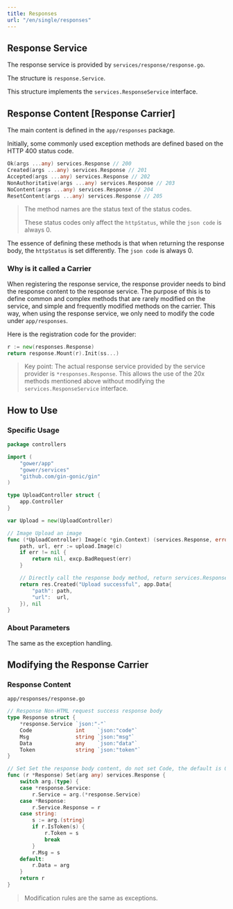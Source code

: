 ```yaml
---
title: Responses
url: "/en/single/responses"
---
```


## Response Service

The response service is provided by `services/response/response.go`.

The structure is `response.Service`.

This structure implements the `services.ResponseService` interface.

## Response Content [Response Carrier]

The main content is defined in the `app/responses` package.

Initially, some commonly used exception methods are defined based on the HTTP 400 status code.

```go
Ok(args ...any) services.Response // 200
Created(args ...any) services.Response // 201
Accepted(args ...any) services.Response // 202
NonAuthoritative(args ...any) services.Response // 203
NoContent(args ...any) services.Response // 204
ResetContent(args ...any) services.Response // 205
```


> The method names are the status text of the status codes.
>
> These status codes only affect the `httpStatus`, while the `json code` is always 0.

The essence of defining these methods is that when returning the response body, the `httpStatus` is set differently. The `json code` is always 0.

### Why is it called a Carrier

When registering the response service, the response provider needs to bind the response content to the response service. The purpose of this is to define common and complex methods that are rarely modified on the service, and simple and frequently modified methods on the carrier. This way, when using the response service, we only need to modify the code under `app/responses`.

Here is the registration code for the provider:

```go
r := new(responses.Response)
return response.Mount(r).Init(ss...)
```


> Key point: The actual response service provided by the service provider is `*responses.Response`. This allows the use of the 20x methods mentioned above without modifying the `services.ResponseService` interface.

## How to Use

### Specific Usage

```go
package controllers

import (
    "gower/app"
    "gower/services"
    "github.com/gin-gonic/gin"
)

type UploadController struct {
    app.Controller
}

var Upload = new(UploadController)

// Image Upload an image
func (*UploadController) Image(c *gin.Context) (services.Response, error) {
    path, url, err := upload.Image(c)
    if err != nil {
        return nil, excp.BadRequest(err)
    }

    // Directly call the response body method, return services.Response
    return res.Created("Upload successful", app.Data{
        "path": path,
        "url":  url,
    }), nil
}
```


### About Parameters

The same as the exception handling.

## Modifying the Response Carrier

### Response Content

`app/responses/response.go`

```go
// Response Non-HTML request success response body
type Response struct {
    *response.Service `json:"-"`
    Code              int    `json:"code"`
    Msg               string `json:"msg"`
    Data              any    `json:"data"`
    Token             string `json:"token"`
}

// Set Set the response body content, do not set Code, the default is 0, indicating success
func (r *Response) Set(arg any) services.Response {
    switch arg.(type) {
    case *response.Service:
        r.Service = arg.(*response.Service)
    case *Response:
        r.Service.Response = r
    case string:
        s := arg.(string)
        if r.IsToken(s) {
            r.Token = s
            break
        }
        r.Msg = s
    default:
        r.Data = arg
    }
    return r
}
```

> Modification rules are the same as exceptions.
